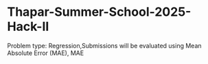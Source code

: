 # Thapar-Summer-School-2025-Hack-II
Problem type: Regression,Submissions will be evaluated using Mean Absolute Error (MAE),  MAE
